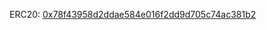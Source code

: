 ERC20: [0x78f43958d2ddae584e016f2dd9d705c74ac381b2](https://rinkeby.etherscan.io/address/0x78f43958d2ddae584e016f2dd9d705c74ac381b2)
